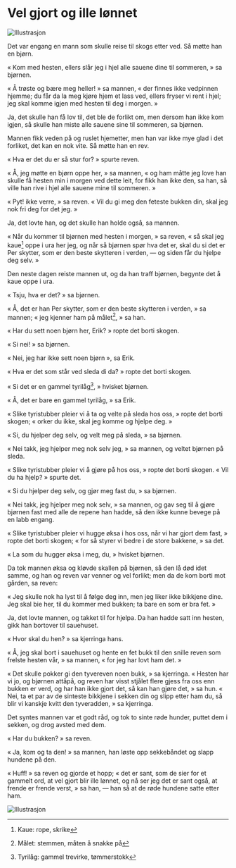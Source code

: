# Vel gjort og ille lønnet

![Illustrasjon](./vgil1.png)

Det var engang en mann som skulle reise til skogs etter ved. Så møtte han en bjørn.

« Kom med hesten, ellers slår jeg i hjel alle sauene dine til sommeren, » sa bjørnen.

« Å trøste og bære meg heller! » sa mannen, « der finnes ikke vedpinnen hjemme; du får da la meg kjøre hjem et lass ved, ellers fryser vi rent i hjel; jeg skal komme igjen med hesten til deg i morgen. »

Ja, det skulle han få lov til, det ble de forlikt om, men dersom han ikke kom igjen, så skulle han miste alle sauene sine til sommeren, sa bjørnen.

Mannen fikk veden på og ruslet hjemetter, men han var ikke mye glad i det forliket, det kan en nok vite. Så møtte han en rev.

« Hva er det du er så stur for? » spurte reven.

« Å, jeg møtte en bjørn oppe her, » sa mannen, « og ham måtte jeg love han skulle få hesten min i morgen ved dette leit, for fikk han ikke den, sa han, så ville han rive i hjel alle sauene mine til sommeren. »

« Pyt! ikke verre, » sa reven. « Vil du gi meg den feteste bukken din, skal jeg nok fri deg for det jeg. »

Ja, det lovte han, og det skulle han holde også, sa mannen.

« Når du kommer til bjørnen med hesten i morgen, » sa reven, « så skal jeg kaue[^*] oppe i ura her jeg, og når så bjørnen spør hva det er, skal du si det er Per skytter, som er den beste skytteren i verden, — og siden får du hjelpe deg selv. »

Den neste dagen reiste mannen ut, og da han traff bjørnen, begynte det å kaue oppe i ura.

« Tsju, hva er det? » sa bjørnen.

« Å, det er han Per skytter, som er den beste skytteren i verden, » sa mannen; « jeg kjenner ham på målet[^**], » sa han.

« Har du sett noen bjørn her, Erik? » ropte det borti skogen.

« Si nei! » sa bjørnen.

« Nei, jeg har ikke sett noen bjørn », sa Erik.

« Hva er det som står ved sleda di da? » ropte det borti skogen.

« Si det er en gammel tyrilåg[^***], » hvisket bjørnen.

« Å, det er bare en gammel tyrilåg, » sa Erik.

« Slike tyristubber pleier vi å ta og velte på sleda hos oss, » ropte det borti skogen; « orker du ikke, skal jeg komme og hjelpe deg. »

« Si, du hjelper deg selv, og velt meg på sleda, » sa bjørnen.

« Nei takk, jeg hjelper meg nok selv jeg, » sa mannen, og veltet bjørnen på sleda.

« Slike tyristubber pleier vi å gjøre på hos oss, » ropte det borti skogen. « Vil du ha hjelp? » spurte det.

« Si du hjelper deg selv, og gjør meg fast du, » sa bjørnen.

« Nei takk, jeg hjelper meg nok selv, » sa mannen, og gav seg til å gjøre bjørnen fast med alle de repene han hadde, så den ikke kunne bevege på en labb engang.

« Slike tyristubber pleier vi hugge øksa i hos oss, når vi har gjort dem fast, » ropte det borti skogen; « for så styrer vi bedre i de store bakkene, » sa det.

« La som du hugger øksa i meg, du, » hvisket bjørnen.

Da tok mannen øksa og kløvde skallen på bjørnen, så den lå død idet samme, og han og reven var venner og vel forlikt; men da de kom borti mot gården, sa reven:

« Jeg skulle nok ha lyst til å følge deg inn, men jeg liker ikke bikkjene dine. Jeg skal bie her, til du kommer med bukken; ta bare en som er bra fet. »

Ja, det lovte mannen, og takket til for hjelpa. Da han hadde satt inn hesten, gikk han bortover til sauehuset.

« Hvor skal du hen? » sa kjerringa hans.

« Å, jeg skal bort i sauehuset og hente en fet bukk til den snille reven som frelste hesten vår, » sa mannen, « for jeg har lovt ham det. »

« Det skulle pokker gi den tyvereven noen bukk, » sa kjerringa. « Hesten har vi jo, og bjørnen attåpå, og reven har visst stjålet flere gjess fra oss enn bukken er verd, og har han ikke gjort det, så kan han gjøre det, » sa hun. « Nei, ta et par av de sinteste bikkjene i sekken din og slipp etter ham du, så blir vi kanskje kvitt den tyveradden, » sa kjerringa.

Det syntes mannen var et godt råd, og tok to sinte røde hunder, puttet dem i sekken, og drog avsted med dem.

« Har du bukken? » sa reven.

« Ja, kom og ta den! » sa mannen, han løste opp sekkebåndet og slapp hundene på den.

« Huff! » sa reven og gjorde et hopp; « det er sant, som de sier for et gammelt ord, at vel gjort blir ille lønnet, og nå ser jeg det er sant også, at frende er frende verst, » sa han, — han så at de røde hundene satte etter ham.

![Illustrasjon](./vgil2.png)

[^*]: Kaue: rope, skrike

[^**]: Målet: stemmen, måten å snakke på

[^***]: Tyrilåg: gammel trevirke, tømmerstokk
